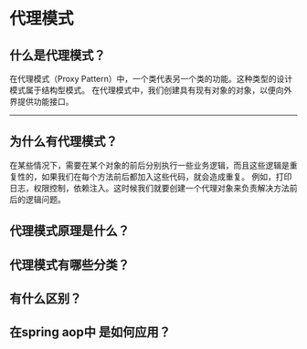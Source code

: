 # 代理模式

## 什么是代理模式？
在代理模式（Proxy Pattern）中，一个类代表另一个类的功能。这种类型的设计模式属于结构型模式。
在代理模式中，我们创建具有现有对象的对象，以便向外界提供功能接口。
***

## 为什么有代理模式？
在某些情况下，需要在某个对象的前后分别执行一些业务逻辑，而且这些逻辑是重复性的，如果我们在每个方法前后都加入这些代码，就会造成重复。
例如，打印日志，权限控制，依赖注入。这时候我们就要创建一个代理对象来负责解决方法前后的逻辑问题。

## 代理模式原理是什么？

## 代理模式有哪些分类？

## 有什么区别？

## 在spring aop中 是如何应用？



